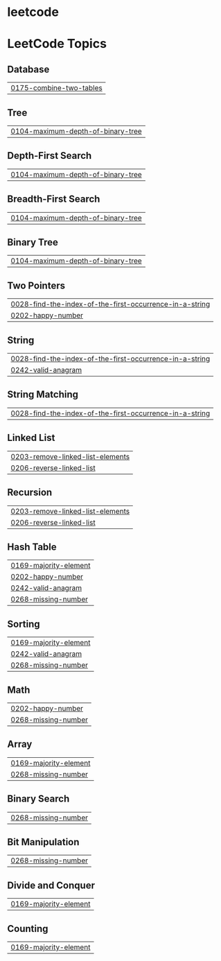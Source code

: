 # leetcode
<!---LeetCode Topics Start-->
# LeetCode Topics
## Database
|  |
| ------- |
| [0175-combine-two-tables](https://github.com/sinan742/leetcode/tree/master/0175-combine-two-tables) |
## Tree
|  |
| ------- |
| [0104-maximum-depth-of-binary-tree](https://github.com/sinan742/leetcode/tree/master/0104-maximum-depth-of-binary-tree) |
## Depth-First Search
|  |
| ------- |
| [0104-maximum-depth-of-binary-tree](https://github.com/sinan742/leetcode/tree/master/0104-maximum-depth-of-binary-tree) |
## Breadth-First Search
|  |
| ------- |
| [0104-maximum-depth-of-binary-tree](https://github.com/sinan742/leetcode/tree/master/0104-maximum-depth-of-binary-tree) |
## Binary Tree
|  |
| ------- |
| [0104-maximum-depth-of-binary-tree](https://github.com/sinan742/leetcode/tree/master/0104-maximum-depth-of-binary-tree) |
## Two Pointers
|  |
| ------- |
| [0028-find-the-index-of-the-first-occurrence-in-a-string](https://github.com/sinan742/leetcode/tree/master/0028-find-the-index-of-the-first-occurrence-in-a-string) |
| [0202-happy-number](https://github.com/sinan742/leetcode/tree/master/0202-happy-number) |
## String
|  |
| ------- |
| [0028-find-the-index-of-the-first-occurrence-in-a-string](https://github.com/sinan742/leetcode/tree/master/0028-find-the-index-of-the-first-occurrence-in-a-string) |
| [0242-valid-anagram](https://github.com/sinan742/leetcode/tree/master/0242-valid-anagram) |
## String Matching
|  |
| ------- |
| [0028-find-the-index-of-the-first-occurrence-in-a-string](https://github.com/sinan742/leetcode/tree/master/0028-find-the-index-of-the-first-occurrence-in-a-string) |
## Linked List
|  |
| ------- |
| [0203-remove-linked-list-elements](https://github.com/sinan742/leetcode/tree/master/0203-remove-linked-list-elements) |
| [0206-reverse-linked-list](https://github.com/sinan742/leetcode/tree/master/0206-reverse-linked-list) |
## Recursion
|  |
| ------- |
| [0203-remove-linked-list-elements](https://github.com/sinan742/leetcode/tree/master/0203-remove-linked-list-elements) |
| [0206-reverse-linked-list](https://github.com/sinan742/leetcode/tree/master/0206-reverse-linked-list) |
## Hash Table
|  |
| ------- |
| [0169-majority-element](https://github.com/sinan742/leetcode/tree/master/0169-majority-element) |
| [0202-happy-number](https://github.com/sinan742/leetcode/tree/master/0202-happy-number) |
| [0242-valid-anagram](https://github.com/sinan742/leetcode/tree/master/0242-valid-anagram) |
| [0268-missing-number](https://github.com/sinan742/leetcode/tree/master/0268-missing-number) |
## Sorting
|  |
| ------- |
| [0169-majority-element](https://github.com/sinan742/leetcode/tree/master/0169-majority-element) |
| [0242-valid-anagram](https://github.com/sinan742/leetcode/tree/master/0242-valid-anagram) |
| [0268-missing-number](https://github.com/sinan742/leetcode/tree/master/0268-missing-number) |
## Math
|  |
| ------- |
| [0202-happy-number](https://github.com/sinan742/leetcode/tree/master/0202-happy-number) |
| [0268-missing-number](https://github.com/sinan742/leetcode/tree/master/0268-missing-number) |
## Array
|  |
| ------- |
| [0169-majority-element](https://github.com/sinan742/leetcode/tree/master/0169-majority-element) |
| [0268-missing-number](https://github.com/sinan742/leetcode/tree/master/0268-missing-number) |
## Binary Search
|  |
| ------- |
| [0268-missing-number](https://github.com/sinan742/leetcode/tree/master/0268-missing-number) |
## Bit Manipulation
|  |
| ------- |
| [0268-missing-number](https://github.com/sinan742/leetcode/tree/master/0268-missing-number) |
## Divide and Conquer
|  |
| ------- |
| [0169-majority-element](https://github.com/sinan742/leetcode/tree/master/0169-majority-element) |
## Counting
|  |
| ------- |
| [0169-majority-element](https://github.com/sinan742/leetcode/tree/master/0169-majority-element) |
<!---LeetCode Topics End-->